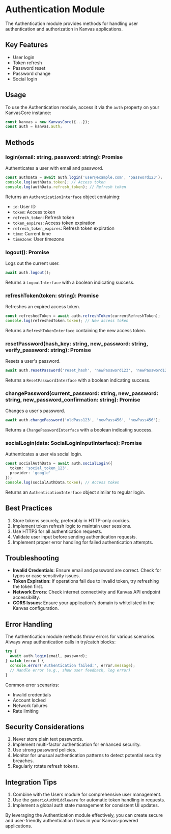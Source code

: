 # Authentication Module

The Authentication module provides methods for handling user authentication and authorization in Kanvas applications.

## Key Features

- User login 
- Token refresh
- Password reset
- Password change
- Social login

## Usage

To use the Authentication module, access it via the `auth` property on your KanvasCore instance:

```typescript
const kanvas = new KanvasCore({...});
const auth = kanvas.auth;
```

## Methods

### login(email: string, password: string): Promise<AuthenticationInterface>

Authenticates a user with email and password.

```typescript
const authData = await auth.login('user@example.com', 'password123');
console.log(authData.token); // Access token
console.log(authData.refresh_token); // Refresh token
```

Returns an `AuthenticationInterface` object containing:
- `id`: User ID
- `token`: Access token  
- `refresh_token`: Refresh token
- `token_expires`: Access token expiration
- `refresh_token_expires`: Refresh token expiration
- `time`: Current time
- `timezone`: User timezone

### logout(): Promise<LogoutInterface>

Logs out the current user.

```typescript
await auth.logout();
```

Returns a `LogoutInterface` with a boolean indicating success.

### refreshToken(token: string): Promise<RefreshTokenInterface>

Refreshes an expired access token.

```typescript
const refreshedToken = await auth.refreshToken(currentRefreshToken);
console.log(refreshedToken.token); // New access token
```

Returns a `RefreshTokenInterface` containing the new access token.

### resetPassword(hash_key: string, new_password: string, verify_password: string): Promise<ResetPasswordInterface>

Resets a user's password.

```typescript
await auth.resetPassword('reset_hash', 'newPassword123', 'newPassword123');
```

Returns a `ResetPasswordInterface` with a boolean indicating success.

### changePassword(current_password: string, new_password: string, new_password_confirmation: string): Promise<ChangePasswordInterface>

Changes a user's password.

```typescript
await auth.changePassword('oldPass123', 'newPass456', 'newPass456');
```

Returns a `ChangePasswordInterface` with a boolean indicating success.

### socialLogin(data: SocialLoginInputInterface): Promise<AuthenticationInterface>

Authenticates a user via social login.

```typescript
const socialAuthData = await auth.socialLogin({
  token: 'social_token_123',
  provider: 'google'
});
console.log(socialAuthData.token); // Access token
```

Returns an `AuthenticationInterface` object similar to regular login.

## Best Practices

1. Store tokens securely, preferably in HTTP-only cookies.
2. Implement token refresh logic to maintain user sessions.
3. Use HTTPS for all authentication requests.
4. Validate user input before sending authentication requests.
5. Implement proper error handling for failed authentication attempts.

## Troubleshooting

- **Invalid Credentials**: Ensure email and password are correct. Check for typos or case sensitivity issues.
- **Token Expiration**: If operations fail due to invalid token, try refreshing the token first.
- **Network Errors**: Check internet connectivity and Kanvas API endpoint accessibility.
- **CORS Issues**: Ensure your application's domain is whitelisted in the Kanvas configuration.

## Error Handling

The Authentication module methods throw errors for various scenarios. Always wrap authentication calls in try/catch blocks:

```typescript
try {
  await auth.login(email, password);
} catch (error) {
  console.error('Authentication failed:', error.message);
  // Handle error (e.g., show user feedback, log error)
}
```

Common error scenarios:
- Invalid credentials
- Account locked
- Network failures
- Rate limiting

## Security Considerations

1. Never store plain text passwords.
2. Implement multi-factor authentication for enhanced security.
3. Use strong password policies.
4. Monitor for unusual authentication patterns to detect potential security breaches.
5. Regularly rotate refresh tokens.

## Integration Tips

1. Combine with the Users module for comprehensive user management.
2. Use the `genericAuthMiddleware` for automatic token handling in requests.
3. Implement a global auth state management for consistent UI updates.

By leveraging the Authentication module effectively, you can create secure and user-friendly authentication flows in your Kanvas-powered applications.
